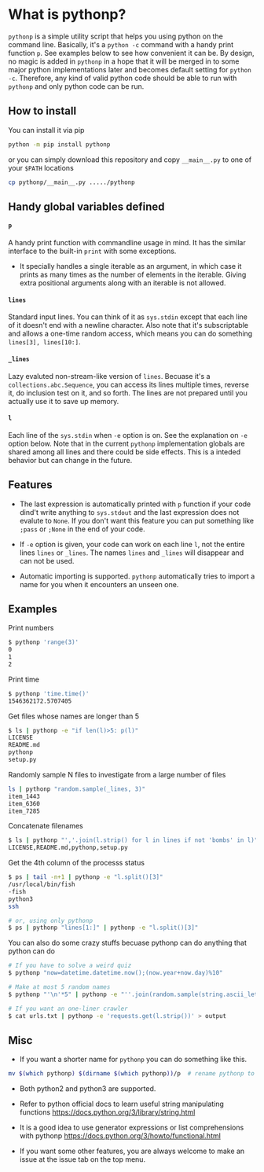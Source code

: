 # What is pythonp?

`pythonp` is a simple utility script that helps you using python on the
command line. Basically, it's a `python -c` command with a handy print
function `p`. See examples below to see how convenient it can be.
By design, no magic is added in `pythonp` in a hope that
it will be merged in to some major python implementations later
and becomes default setting for `python -c`. Therefore, any kind of
valid python code should be able to run with `pythonp` and only
python code can be run.

## How to install

You can install it via pip
```bash
python -m pip install pythonp
```

or you can simply download this repository and copy `__main__.py` to
one of your `$PATH` locations
```bash
cp pythonp/__main__.py ...../pythonp
```


## Handy global variables defined

#### `p`
A handy print function with commandline usage in mind. It has the
similar interface to the built-in `print` with some exceptions.
- It specially handles a single iterable as an argument,
in which case it prints as many
times as the number of elements in the iterable. Giving extra positional
arguments along with an iterable is not allowed.

#### `lines`
Standard input lines. You can think of it as `sys.stdin` except that
each line of it doesn't end with a newline character. Also note that it's
subscriptable and allows a one-time random access, which means you
can do something `lines[3], lines[10:]`.

#### `_lines`
Lazy evaluted non-stream-like version of `lines`.
Becuase it's a `collections.abc.Sequence`, you can access its 
lines multiple times, reverse it, do inclusion test on it,
and so forth. The lines are not prepared until you actually
use it to save up memory.

#### `l`
Each line of the `sys.stdin` when `-e` option is on. See the explanation
on `-e` option below. Note that in the current `pythonp` implementation
globals are shared among
all lines and there could be side effects. This is a inteded behavior
 but can change in the future.


## Features
* The last expression is automatically printed with `p` function if your
code dind't write anything to `sys.stdout` and the last expression does
not evalute to `None`. If you don't want this feature you can put
something like `;pass` or `;None` in the end of your code.

* If `-e` option is given, your code can work on each line `l`, not the
entire lines `lines` or `_lines`. The names `lines` and `_lines` will
disappear and can not be used.

* Automatic importing is supported. `pythonp` automatically tries to
import a name for you when it encounters an unseen one.


## Examples

Print numbers
```bash
$ pythonp 'range(3)'
0
1
2
```

Print time
```bash
$ pythonp 'time.time()'
1546362172.5707405
```

Get files whose names are longer than 5  
```bash
$ ls | pythonp -e "if len(l)>5: p(l)"
LICENSE
README.md
pythonp
setup.py
```

Randomly sample N files to investigate from a large number of files
``` bash
ls | pythonp "random.sample(_lines, 3)"
item_1443
item_6360
item_7285
```

Concatenate filenames  
```bash
$ ls | pythonp "','.join(l.strip() for l in lines if not 'bombs' in l)"
LICENSE,README.md,pythonp,setup.py
```

Get the 4th column of the processs status  
```bash
$ ps | tail -n+1 | pythonp -e "l.split()[3]"
/usr/local/bin/fish
-fish
python3
ssh

# or, using only pythonp
$ ps | pythonp "lines[1:]" | pythonp -e "l.split()[3]"
```

You can also do some crazy stuffs becuase pythonp can do anything
that python can do  
```bash
# If you have to solve a weird quiz
$ pythonp "now=datetime.datetime.now();(now.year+now.day)%10"

# Make at most 5 random names
$ pythonp "'\n'*5" | pythonp -e "''.join(random.sample(string.ascii_letters, 7))" | xargs touch

# If you want an one-liner crawler
$ cat urls.txt | pythonp -e 'requests.get(l.strip())' > output
```


## Misc

* If you want a shorter name for `pythonp` you can do something like this.  
```bash
mv $(which pythonp) $(dirname $(which pythonp))/p  # rename pythonp to p
```

* Both python2 and python3 are supported.

* Refer to python official docs to learn useful string manipulating functions
https://docs.python.org/3/library/string.html

* It is a good idea to use generator expressions or list comprehensions
with pythonp
https://docs.python.org/3/howto/functional.html

* If you want some other features, you are always welcome to make an issue
at the issue tab on the top menu.
